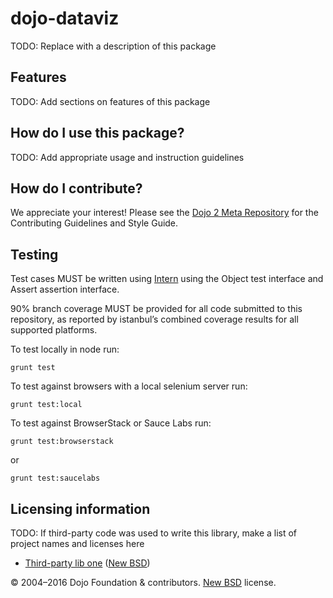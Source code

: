 # dojo-dataviz

<!-- TODO: change and uncomment
[![Build Status](https://travis-ci.org/dojo/dataviz.svg?branch=master)](https://travis-ci.org/dojo/dataviz)
[![codecov](https://codecov.io/gh/dojo/dataviz/branch/master/graph/badge.svg)](https://codecov.io/gh/dojo/dataviz)
[![npm version](https://badge.fury.io/js/dojo-dataviz.svg)](http://badge.fury.io/js/dojo-dataviz)
-->

TODO: Replace with a description of this package

## Features

TODO: Add sections on features of this package

## How do I use this package?

TODO: Add appropriate usage and instruction guidelines

## How do I contribute?

We appreciate your interest!  Please see the [Dojo 2 Meta Repository](https://github.com/dojo/meta#readme) for the
Contributing Guidelines and Style Guide.

## Testing

Test cases MUST be written using [Intern](https://theintern.github.io) using the Object test interface and Assert assertion interface.

90% branch coverage MUST be provided for all code submitted to this repository, as reported by istanbul’s combined coverage results for all supported platforms.

To test locally in node run:

`grunt test`

To test against browsers with a local selenium server run:

`grunt test:local`

To test against BrowserStack or Sauce Labs run:

`grunt test:browserstack`

or

`grunt test:saucelabs`

## Licensing information

TODO: If third-party code was used to write this library, make a list of project names and licenses here

* [Third-party lib one](https//github.com/foo/bar) ([New BSD](http://opensource.org/licenses/BSD-3-Clause))

© 2004–2016 Dojo Foundation & contributors. [New BSD](http://opensource.org/licenses/BSD-3-Clause) license.
